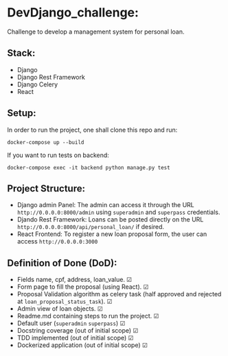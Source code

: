 # DevDjango_challenge:
Challenge to develop a management system for personal loan.

## Stack:
- Django
- Django Rest Framework
- Django Celery
- React

## Setup:
In order to run the project, one shall clone this repo and run:
```
docker-compose up --build
```
If you want to run tests on backend:
```
docker-compose exec -it backend python manage.py test
```

## Project Structure:

 - Django admin Panel:
The admin can access it through the URL `http://0.0.0.0:8000/admin` using `superadmin` and `superpass` credentials.
 - Djando Rest Framework:
 Loans can be posted directly on the URL `http://0.0.0.0:8000/api/personal_loan/` if desired.
 - React Frontend:
 To register a new loan proposal form, the user can access `http://0.0.0.0:3000`

## Definition of Done (DoD):
  - Fields name, cpf, address, loan_value. ☑
  - Form page to fill the proposal (using React). ☑
  - Proposal Validation algorithm as celery task (half approved and rejected at `loan_proposal_status_task`). ☑
  - Admin view of loan objects. ☑
  - Readme.md containing steps to run the project. ☑
  - Default user (`superadmin` `superpass`) ☑
  - Docstring coverage (out of initial scope) ☑
  - TDD implemented (out of initial scope) ☑
  - Dockerized application (out of initial scope) ☑
